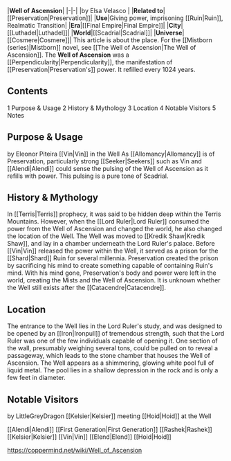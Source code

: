 |**Well of Ascension**|
|-|-|
|by  Elsa Velasco |
|**Related to**|[[Preservation\|Preservation]]|
|**Use**|Giving power, imprisoning [[Ruin\|Ruin]], Realmatic Transition|
|**Era**|[[Final Empire\|Final Empire]]|
|**City**|[[Luthadel\|Luthadel]]|
|**World**|[[Scadrial\|Scadrial]]|
|**Universe**|[[Cosmere\|Cosmere]]|
This article is about the place. For the [[Mistborn (series)\|Mistborn]] novel, see [[The Well of Ascension\|The Well of Ascension]].
The **Well of Ascension** was a [[Perpendicularity\|Perpendicularity]], the manifestation of [[Preservation\|Preservation's]] power. It refilled every 1024 years.

## Contents

1 Purpose & Usage
2 History & Mythology
3 Location
4 Notable Visitors
5 Notes


## Purpose & Usage
 by  Eleonor Piteira  [[Vin\|Vin]] in the Well
As [[Allomancy\|Allomancy]] is of Preservation, particularly strong [[Seeker\|Seekers]] such as Vin and [[Alendi\|Alendi]] could sense the pulsing of the Well of Ascension as it refills with power. This pulsing is a pure tone of Scadrial.

## History & Mythology
In [[Terris\|Terris]] prophecy, it was said to be hidden deep within the Terris Mountains. However, when the [[Lord Ruler\|Lord Ruler]] consumed the power from the Well of Ascension and changed the world, he also changed the location of the Well. The Well was moved to [[Kredik Shaw\|Kredik Shaw]], and lay in a chamber underneath the Lord Ruler's palace.
Before [[Vin\|Vin]] released the power within the Well, it served as a prison for the [[Shard\|Shard]] Ruin for several millennia. Preservation created the prison by sacrificing his mind to create something capable of containing Ruin's mind. With his mind gone, Preservation's body and power were left in the world, creating the Mists and the Well of Ascension.
It is unknown whether the Well still exists after the [[Catacendre\|Catacendre]].

## Location
The entrance to the Well lies in the Lord Ruler's study, and was designed to be opened by an [[Iron\|Ironpull]] of tremendous strength, such that the Lord Ruler was one of the few individuals capable of opening it. One section of the wall, presumably weighing several tons, could be pulled on to reveal a passageway, which leads to the stone chamber that houses the Well of Ascension. The Well appears as a shimmering, glowing white pool full of liquid metal. The pool lies in a shallow depression in the rock and is only a few feet in diameter.

## Notable Visitors
 by  LittleGreyDragon  [[Kelsier\|Kelsier]] meeting [[Hoid\|Hoid]] at the Well

[[Alendi\|Alendi]]
[[First Generation\|First Generation]]
[[Rashek\|Rashek]]
[[Kelsier\|Kelsier]]
[[Vin\|Vin]]
[[Elend\|Elend]]
[[Hoid\|Hoid]]



https://coppermind.net/wiki/Well_of_Ascension